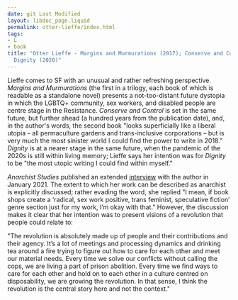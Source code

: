 ```yaml
---
date: git Last Modified
layout: libdoc_page.liquid
permalink: otter-lieffe/index.html
tags:
- L
- book
title: "Otter Lieffe - Margins and Murmurations (2017); Conserve and Control (2018);
  Dignity (2020)"
---
```


Lieffe comes to SF with an unusual and rather refreshing perspective. _Margins and Murmurations_ (the first in a trilogy, each book of which is readable as a standalone novel) presents a not-too-distant future dystopia in which the LGBTQ+ community, sex workers, and disabled people are centre stage in the Resistance. _Conserve and Control_ is set in the same future, but further ahead (a hundred years from the publication date), and, in the author's words, the second book "looks superficially like a liberal utopia – all permaculture gardens and trans-inclusive corporations – but is very much the most sinister world I could find the power to write in 2018." _Dignity_ is at a nearer stage in the same future, when the pandemic of the 2020s is still within living memory; Lieffe says her intention was for _Dignity_ to be "the most utopic writing I could find within myself."

_Anarchist Studies_ published an extended <a href="https://anarchiststudies.noblogs.org/article-survival-is-an-act-of-resistance-an-interview-with-kes-otter-lieffe/?fbclid=IwAR0WJP22h59ArGZsn99-zhODi9azhzA7r3fOlxIqqAVVMT0ppHAdTPPLLUM">interview</a> with the author in January 2021. The extent to which her work can be described as anarchist is explicitly discussed; rather evading the word, she replied "I mean, if book shops create a ‘radical, sex work positive, trans feminist, speculative fiction’ genre section just for my work, I’m okay with that." However, the discussion makes it clear that her intention was to present visions of a revolution that people could relate to:

"The revolution is absolutely made up of people and their contributions and their agency. It’s a lot of meetings and processing dynamics and drinking tea around a fire trying to figure out how to care for each other and meet our material needs. Every time we solve our conflicts without calling the cops, we are living a part of prison abolition. Every time we find ways to care for each other and hold on to each other in a culture centred on disposability, we are growing the revolution. In that sense, I think the revolution is the central story here and not the context."